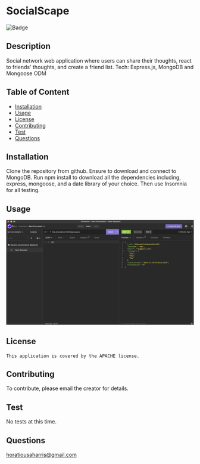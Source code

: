 # SocialScape

![Badge](https://img.shields.io/badge/License-APACHE-blue.svg)

## Description

Social network web application where users can share their thoughts, react to friends' thoughts, and create a friend list. Tech: Express.js, MongoDB and Mongoose ODM

## Table of Content

- [Installation](#installation)
- [Usage](#usage)
- [License](./LICENSE-APACHE.md)
- [Contributing](#contributing)
- [Test](#Test)
- [Questions](#questions)

## Installation

Clone the repository from github. Ensure to download and connect to MongoDB. Run npm install to download all the dependencies including, express, mongoose, and a date library of your choice. Then use Insomnia for all testing.

## Usage

![](./assests/img/scapeScreenShot.png)

## License

    This application is covered by the APACHE license.

## Contributing

To contribute, please email the creator for details.

## Test

No tests at this time.

## Questions

horatiousaharris@gmail.com
